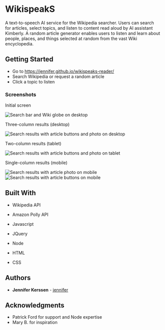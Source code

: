 # WikispeakS

A text-to-speech AI service for the Wikipedia searcher. Users can search for articles, select topics, and listen to content read aloud by AI assistant Kimberly. A random article generator enables users to listen and learn about people, places, and things selected at random from the vast Wiki encyclopedia. 

## Getting Started

* Go to https://jennifer.github.io/wikispeaks-reader/
* Search Wikipedia or request a random article
* Click a topic to listen

### Screenshots

Initial screen

![Search bar and Wiki globe on desktop](https://i.imgur.com/MBuXrxB.png?1)

Three-column results (desktop)

![Search results with article buttons and photo on desktop](https://i.imgur.com/Qw1ljy5.png?1)

Two-column results (tablet)

![Search results with article buttons and photo on tablet](https://i.imgur.com/To1Jvyw.png?1)

Single-column results (mobile)

![Search results with article photo on mobile](https://i.imgur.com/Ba25Mrg.png?1)
![Search results with article buttons on mobile](https://i.imgur.com/EB3gPb6.png?1)

## Built With

* Wikipedia API
* Amazon Polly API

* Javascript
* JQuery
* Node
* HTML
* CSS

## Authors

* **Jennifer Kerssen** - [jennifer](https://github.com/jennifer)

## Acknowledgments

* Patrick Ford for support and Node expertise
* Mary B. for inspiration

